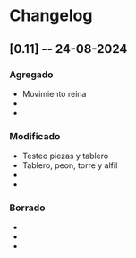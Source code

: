 # Changelog

## [0.11] -- 24-08-2024

### Agregado
-   Movimiento reina
-   
-   

### Modificado
-   Testeo piezas y tablero
-   Tablero, peon, torre y alfil
-   
-   

### Borrado
-   
- 
- 